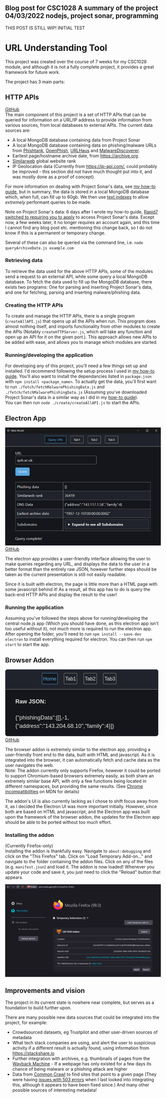 Blog post for CSC1028
A summary of the project
04/03/2022
nodejs, project sonar, programming
-----
THIS POST IS STILL WIP! INITIAL TEST
# URL Understanding Tool
This project was created over the course of 7 weeks for my CSC1028 module, and although it is not a fully complete project, it provides a great framework for future work.

The project has 3 main parts:

## HTTP APIs
[GitHub](https://github.com/James-McK/CSC1028APIs)  
The main component of this project is a set of HTTP APIs that can be queried for information on a URL/IP address to provide information from various sources, from local databases to external APIs.
The current data sources are:  
 - A local MongoDB database containing data from Project Sonar
 - A local MongoDB database containing data on phishing/malware URLs from [Phishtank](https://phishtank.org/), [OpenPhish](https://openphish.com/), [URLHaus](https://urlhaus.abuse.ch/) and [MalwareDiscoverer](https://malwarediscoverer.com/).
 - Earliest page/hostname archive date, from <https://archive.org>.
 - [Similarweb](https://www.similarweb.com/) global website rank
 - IP Geolocation data (Currently from <https://ip-api.com/>, could probably be improved - this section did not have much thought put into it, and was mostly done as a proof of concept)

For more information on dealing with Project Sonar's data, see [my how-to guide](https://mck.is/project-sonar/), but in summary, the data is stored in a local MongoDB database which, when full, can fill up to 60gb. We then use [text indexes](https://docs.mongodb.com/manual/core/index-text/) to allow *extremely* performant queries to be made.

Note on Project Sonar's data:
6 days after I wrote my how-to guide, [Rapid7 switched to requiring you to apply](https://www.rapid7.com/blog/post/2022/02/10/evolving-how-we-share-rapid7-research-data-2/) to access Project Sonar's data. Except now, a few weeks later, it no longer requires an account again, and this time I cannot find any blog post etc. mentioning this change back, so I do not know if this is a permanent or temporary change.

Several of these can also be queried via the command line, i.e. `node queryArchiveDate.js example.com`

### Retrieving data
To retrieve the data used for the above HTTP APIs, some of the modules send a request to an external API, while some query a local MongoDB database. To fetch the data used to fill up the MongoDB database, there exists two programs: One for parsing and inserting Project Sonar's data, and one for fetching, parsing and inserting malware/phishing data.

### Creating the HTTP APIs
To create and manage the HTTP APIs, there is a single program (`createAllAPI.js`) that opens up all the APIs when run. This program does almost nothing itself, and imports functionality from other modules to create the APIs (Notably `createHTTPServer.js`, which will take any function and open up an API for it on the given port.). This approach allows new APIs to be added with ease, and allows you to manage which modules are started.

### Running/developing the application
For developing any of this project, you'll need a few things set up and installed. I'd recommend following the setup process I used in [my how-to guide](https://mck.is/project-sonar/#setup). You'll also want to install the dependancies listed in `package.json` with `npm install <package_name>`.
To actually get the data, you'll first want to run `./fetch/fetchMalwarePhishingData.js` and `./fetch/fetchMalwarePhishingData.js` (Assuming you've downloaded Project Sonar's data in a similar way as I did in my [how-to guide](https://mck.is/project-sonar/#parsing-a-local-copy-of-project-sonar)).  
You can then run `node ./create/createAllAPI.js` to start the APIs.


## Electron App
![Electron app UI](ElectronUI2.png)
[GitHub](https://github.com/James-McK/CSC1028ElectronApp)

The electron app provides a user-friendly interface allowing the user to make queries regarding any URL, and displays the data to the user in a better format than the entirely raw JSON, however further steps should be taken as the current presentation is still not easily readable.

Since it is built with electron, the page is little more than a HTML page with some javascript behind it! As a result, all this app has to do is query the back-end HTTP APIs and display the result to the user!

### Running the application
Assuming you've followed the steps above for running/developing the central node.js app (Which you should have done, as this electron app isn't too useful without it), not much more is required to run the electron app. After opening the folder, you'll need to run `npm install --save-dev electron` to install everything required for electron. You can then run `npm start` to start the app.

## Browser Addon
![Basic Addon UI](BasicAddon.png)
[GitHub](https://github.com/James-McK/CSC1028FFAddon)

The browser addon is extremely similar to the electron app, providing a user-friendly front end to the data, built with HTML and javascript. As it is integrated into the browser, it can automatically fetch and cache data as the user navigates the web.  
Note: The addon currently only supports Firefox, however it could be ported to support Chromium-based browsers extremely easily, as both share an extremely similar base API, with only a few functions being located in different namespaces, but providing the same results. (See [Chrome incompatibilities](https://developer.mozilla.org/en-US/docs/Mozilla/Add-ons/WebExtensions/Chrome_incompatibilities) on MDN for details)

The addon's UI is also currently lacking as I chose to shift focus away from it, as I decided the Electron UI was more important initially. However, since both are based on HTML and javascript, and the Electron app was built upon the framework of the browser addon, the updates for the Electron app should be able to be ported without too much effort.

### Installing the addon
(Currently Firefox-only)  
Installing the addon is thankfully easy. Navigate to `about:debugging` and click on the "This Firefox" tab. Click on "Load Temporary Add-on..." and navigate to the folder containing the addon files. Click on any of the files (e.g. `manifest.json`) and load it. The addon is now loaded! Whenever you update your code and save it, you just need to click the "Reload" button that appears.

![Loading the addon](LoadingAddon.png)


## Improvements and vision
The project in its current state is nowhere near complete, but serves as a foundation to build further upon.

There are many possible new data sources that could be integrated into the project, for example:
 - Crowdsourced datasets, eg Trustpilot and other user-driven sources of metadata
 - What tech stack companies are using, and alert the user to suspicious activity if a different result is actually found, using information from <https://stackshare.io>
 - Further integration with archives, e.g. thumbnails of pages from the [Wayback Machine](https://web.archive.org/) - If a webpage has only existed for a few days its chance of being malware or a phishing attack are higher
 - Data from [Common Crawl](https://commoncrawl.org/) to find sites that point to a given page (They were having [issues with 503 errors](https://groups.google.com/g/common-crawl/c/kEHzXZNu5To) when I last looked into integrating this, although it appears to have been fixed since.)
 And many other possible sources of interesting metadata!

